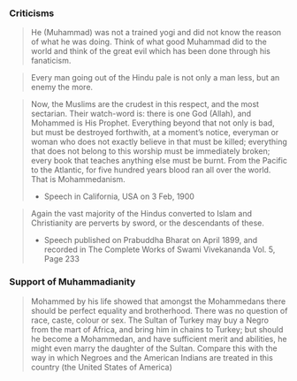 
### Criticisms

> He (Muhammad) was not a trained yogi and did not know the reason of what he was doing. Think of what good Muhammad did to the world and think of the great evil which has been done through his fanaticism.

> Every man going out of the Hindu pale is not only a man less, but an enemy the more.

> Now, the Muslims are the crudest in this respect, and the most sectarian. Their watch-word is: there is one God (Allah), and Mohammed is His Prophet. Everything beyond that not only is bad, but must be destroyed forthwith, at a moment’s notice, everyman or woman who does not exactly believe in that must be killed; everything that does not belong to this worship must be immediately broken; every book that teaches anything else must be burnt. From the Pacific to the Atlantic, for five hundred years blood ran all over the world. That is Mohammedanism.
> 
> - Speech in California, USA on 3 Feb, 1900

> Again the vast majority of the Hindus converted to Islam and Christianity are perverts by sword, or the descendants of these.
> 
> - Speech published on Prabuddha Bharat on April 1899, and recorded in The Complete Works of Swami Vivekananda Vol. 5, Page 233

### Support of Muhammadianity

> Mohammed by his life showed that amongst the Mohammedans there should be perfect equality and brotherhood. There was no question of race, caste, colour or sex. The Sultan of Turkey may buy a Negro from the mart of Africa, and bring him in chains to Turkey; but should he become a Mohammedan, and have sufficient merit and abilities, he might even marry the daughter of the Sultan. Compare this with the way in which Negroes and the American Indians are treated in this country (the United States of America)

